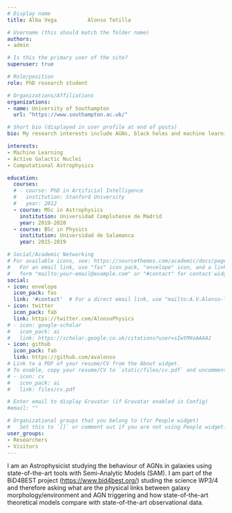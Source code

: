 ```yaml
---
# Display name
title: Alba Vega          Alonso Tetilla

# Username (this should match the folder name)
authors:
- admin

# Is this the primary user of the site?
superuser: true

# Role/position
role: PhD research student

# Organizations/Affiliations
organizations:
- name: University of Southampton
  url: "https://www.southampton.ac.uk/"

# Short bio (displayed in user profile at end of posts)
bio: My research interests include AGNs, black holes and machine learning.

interests:
- Machine Learning
- Active Galactic Nuclei
- Computational Astrophysics

education:
  courses:
  # - course: PhD in Artificial Intelligence
  #   institution: Stanford University
  #   year: 2012
  - course: MSc in Astrophysics
    institution: Universidad Complutense de Madrid
    year: 2019-2020
  - course: BSc in Physics
    institution: Universidad de Salamanca
    year: 2015-2019

# Social/Academic Networking
# For available icons, see: https://sourcethemes.com/academic/docs/page-builder/#icons
#   For an email link, use "fas" icon pack, "envelope" icon, and a link in the
#   form "mailto:your-email@example.com" or "#contact" for contact widget.
social:
- icon: envelope
  icon_pack: fas
  link: '#contact'  # For a direct email link, use "mailto:A.V.Alonso-Tetilla@soton.ac.uk".
- icon: twitter
  icon_pack: fab
  link: https://twitter.com/AlonsoPhysics
# - icon: google-scholar
#   icon_pack: ai
#   link: https://scholar.google.co.uk/citations?user=sIwtMXoAAAAJ
- icon: github
  icon_pack: fab
  link: https://github.com/avalonso
# Link to a PDF of your resume/CV from the About widget.
# To enable, copy your resume/CV to `static/files/cv.pdf` and uncomment the lines below.
# - icon: cv
#   icon_pack: ai
#   link: files/cv.pdf

# Enter email to display Gravatar (if Gravatar enabled in Config)
#email: ""

# Organizational groups that you belong to (for People widget)
#   Set this to `[]` or comment out if you are not using People widget.
user_groups:
- Researchers
- Visitors
---
```

I am an Astrophysicist studying the behaviour of AGNs in galaxies using state-of-the-art tools with Semi-Analytic Models (SAM). I am part of the BiD4BEST project (https://www.bid4best.org/) studing the science WP3/4 and therefore asking what are the physical links between galaxy morphology/environment and AGN triggering and how state-of-the-art theoretical models compare with state-of-the-art observational data.

